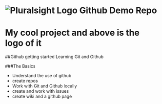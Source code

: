 # <img src="https://images-na.ssl-images-amazon.com/images/I/51-Hci2bYjL.png" hright='60' alt="Pluralsight Logo"/> Github Demo Repo
# My cool project and above is the logo of it

##Github getting started
Learning Git and Github

###The Basics
- Understand the use of github
- create repos
- Work with Git and Github locally
- create and work with issues
- create wiki and a github page
